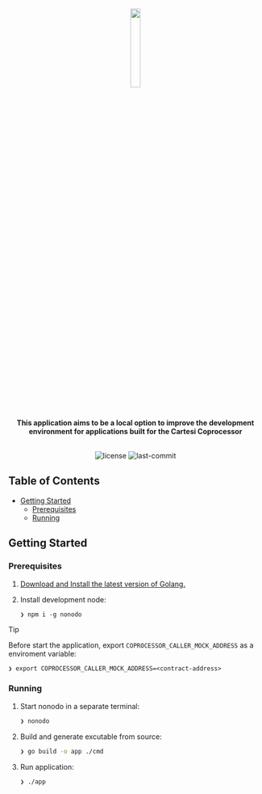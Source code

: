 <br>
<p align="center">
    <img src="https://github.com/Mugen-Builders/.github/assets/153661799/7ed08d4c-89f4-4bde-a635-0b332affbd5d" align="center" width="20%">
</p>
<br>
<div align="center">
<b>This application aims to be a local option to improve the development environment for applications built for the Cartesi Coprocessor</b>
</div>
<br>
<p align="center">
	<img src="https://img.shields.io/github/license/henriquemarlon/coprocessor-local-development?style=default&logo=opensourceinitiative&logoColor=white&color=00F6FF" alt="license">
	<img src="https://img.shields.io/github/last-commit/henriquemarlon/coprocessor-local-development?style=default&logo=git&logoColor=white&color=CCFDFF" alt="last-commit">
</p>

##  Table of Contents

- [Getting Started](#getting-started)
  - [Prerequisites](#prerequisites)
  - [Running](#running)

##  Getting Started

###  Prerequisites
1. [Download and Install the latest version of Golang.](https://go.dev/doc/install)

2. Install development node:
	```shell
	❯ npm i -g nonodo
	```

> [!TIP]
> Before start the application, export `COPROCESSOR_CALLER_MOCK_ADDRESS` as a enviroment variable:
>
>   ```shell
>   ❯ export COPROCESSOR_CALLER_MOCK_ADDRESS=<contract-address>
>   ```

###  Running

1. Start nonodo in a separate terminal:

   ```sh
   ❯ nonodo
   ```

2. Build and generate excutable from source:

   ```sh
   ❯ go build -o app ./cmd 
   ```
   

3. Run application:

   ```sh
   ❯ ./app
   ```
